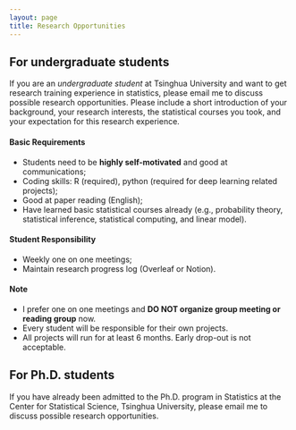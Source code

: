 ```yaml
---
layout: page
title: Research Opportunities
---
```


## For undergraduate students

If you are an _undergraduate student_ at Tsinghua University and want to get research training experience in statistics, please email me to discuss possible research opportunities. Please include a short introduction of your background, your research interests, the statistical courses you took, and your expectation for this research experience.

#### Basic Requirements

- Students need to be **highly self-motivated** and good at communications;
- Coding skills: R (required), python (required for deep learning related projects);
- Good at paper reading (English);
- Have learned basic statistical courses already (e.g., probability theory, statistical inference, statistical computing, and linear model).

#### Student Responsibility

- Weekly one on one meetings;
- Maintain research progress log (Overleaf or Notion).

#### Note

- I prefer one on one meetings and **DO NOT organize group meeting or reading group** now.
- Every student will be responsible for their own projects.
- All projects will run for at least 6 months. Early drop-out is not acceptable.


## For Ph.D. students

If you have already been admitted to the Ph.D. program in Statistics at the Center for Statistical Science, Tsinghua University, please email me to discuss possible research opportunities.


